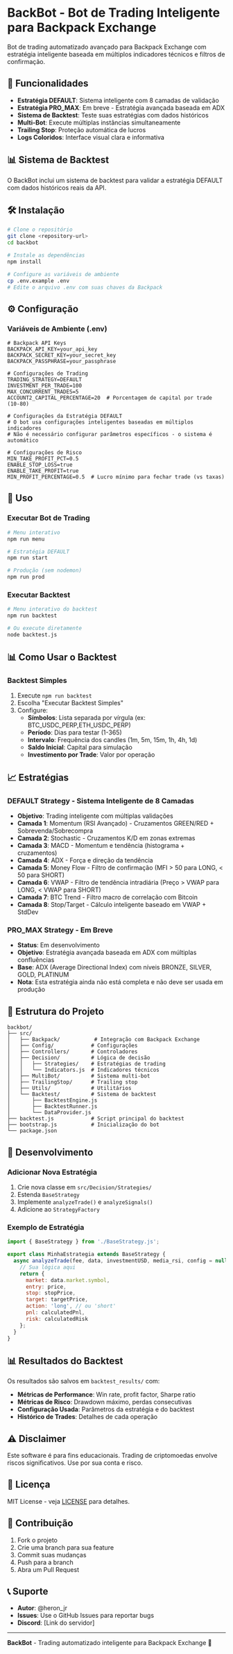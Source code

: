 # BackBot - Bot de Trading Inteligente para Backpack Exchange

Bot de trading automatizado avançado para Backpack Exchange com estratégia inteligente baseada em múltiplos indicadores técnicos e filtros de confirmação.

## 🚀 Funcionalidades

- **Estratégia DEFAULT**: Sistema inteligente com 8 camadas de validação
- **Estratégia PRO_MAX**: Em breve - Estratégia avançada baseada em ADX
- **Sistema de Backtest**: Teste suas estratégias com dados históricos
- **Multi-Bot**: Execute múltiplas instâncias simultaneamente
- **Trailing Stop**: Proteção automática de lucros
- **Logs Coloridos**: Interface visual clara e informativa

## 📊 Sistema de Backtest

O BackBot inclui um sistema de backtest para validar a estratégia DEFAULT com dados históricos reais da API.

## 🛠️ Instalação

```bash
# Clone o repositório
git clone <repository-url>
cd backbot

# Instale as dependências
npm install

# Configure as variáveis de ambiente
cp .env.example .env
# Edite o arquivo .env com suas chaves da Backpack
```

## ⚙️ Configuração

### Variáveis de Ambiente (.env)

```env
# Backpack API Keys
BACKPACK_API_KEY=your_api_key
BACKPACK_SECRET_KEY=your_secret_key
BACKPACK_PASSPHRASE=your_passphrase

# Configurações de Trading
TRADING_STRATEGY=DEFAULT
INVESTMENT_PER_TRADE=100
MAX_CONCURRENT_TRADES=5
ACCOUNT2_CAPITAL_PERCENTAGE=20  # Porcentagem de capital por trade (10-80)

# Configurações da Estratégia DEFAULT
# O bot usa configurações inteligentes baseadas em múltiplos indicadores
# Não é necessário configurar parâmetros específicos - o sistema é automático

# Configurações de Risco
MIN_TAKE_PROFIT_PCT=0.5
ENABLE_STOP_LOSS=true
ENABLE_TAKE_PROFIT=true
MIN_PROFIT_PERCENTAGE=0.5  # Lucro mínimo para fechar trade (vs taxas)
```

## 🚀 Uso

### Executar Bot de Trading

```bash
# Menu interativo
npm run menu

# Estratégia DEFAULT
npm run start

# Produção (sem nodemon)
npm run prod
```

### Executar Backtest

```bash
# Menu interativo do backtest
npm run backtest

# Ou execute diretamente
node backtest.js
```

## 📊 Como Usar o Backtest

### Backtest Simples

1. Execute `npm run backtest`
2. Escolha "Executar Backtest Simples"
3. Configure:
   - **Símbolos**: Lista separada por vírgula (ex: BTC_USDC_PERP,ETH_USDC_PERP)
   - **Período**: Dias para testar (1-365)
   - **Intervalo**: Frequência dos candles (1m, 5m, 15m, 1h, 4h, 1d)
   - **Saldo Inicial**: Capital para simulação
   - **Investimento por Trade**: Valor por operação

## 📈 Estratégias

### DEFAULT Strategy - Sistema Inteligente de 8 Camadas
- **Objetivo**: Trading inteligente com múltiplas validações
- **Camada 1**: Momentum (RSI Avançado) - Cruzamentos GREEN/RED + Sobrevenda/Sobrecompra
- **Camada 2**: Stochastic - Cruzamentos K/D em zonas extremas
- **Camada 3**: MACD - Momentum e tendência (histograma + cruzamentos)
- **Camada 4**: ADX - Força e direção da tendência
- **Camada 5**: Money Flow - Filtro de confirmação (MFI > 50 para LONG, < 50 para SHORT)
- **Camada 6**: VWAP - Filtro de tendência intradiária (Preço > VWAP para LONG, < VWAP para SHORT)
- **Camada 7**: BTC Trend - Filtro macro de correlação com Bitcoin
- **Camada 8**: Stop/Target - Cálculo inteligente baseado em VWAP + StdDev

### PRO_MAX Strategy - Em Breve
- **Status**: Em desenvolvimento
- **Objetivo**: Estratégia avançada baseada em ADX com múltiplas confluências
- **Base**: ADX (Average Directional Index) com níveis BRONZE, SILVER, GOLD, PLATINUM
- **Nota**: Esta estratégia ainda não está completa e não deve ser usada em produção

## 📁 Estrutura do Projeto

```
backbot/
├── src/
│   ├── Backpack/           # Integração com Backpack Exchange
│   ├── Config/            # Configurações
│   ├── Controllers/       # Controladores
│   ├── Decision/          # Lógica de decisão
│   │   ├── Strategies/    # Estratégias de trading
│   │   └── Indicators.js  # Indicadores técnicos
│   ├── MultiBot/          # Sistema multi-bot
│   ├── TrailingStop/      # Trailing stop
│   ├── Utils/             # Utilitários
│   └── Backtest/          # Sistema de backtest
│       ├── BacktestEngine.js
│       ├── BacktestRunner.js
│       └── DataProvider.js
├── backtest.js            # Script principal do backtest
├── bootstrap.js           # Inicialização do bot
└── package.json
```

## 🔧 Desenvolvimento

### Adicionar Nova Estratégia

1. Crie nova classe em `src/Decision/Strategies/`
2. Estenda `BaseStrategy`
3. Implemente `analyzeTrade()` e `analyzeSignals()`
4. Adicione ao `StrategyFactory`

### Exemplo de Estratégia

```javascript
import { BaseStrategy } from './BaseStrategy.js';

export class MinhaEstrategia extends BaseStrategy {
  async analyzeTrade(fee, data, investmentUSD, media_rsi, config = null) {
    // Sua lógica aqui
    return {
      market: data.market.symbol,
      entry: price,
      stop: stopPrice,
      target: targetPrice,
      action: 'long', // ou 'short'
      pnl: calculatedPnl,
      risk: calculatedRisk
    };
  }
}
```

## 📊 Resultados do Backtest

Os resultados são salvos em `backtest_results/` com:

- **Métricas de Performance**: Win rate, profit factor, Sharpe ratio
- **Métricas de Risco**: Drawdown máximo, perdas consecutivas
- **Configuração Usada**: Parâmetros da estratégia e do backtest
- **Histórico de Trades**: Detalhes de cada operação

## ⚠️ Disclaimer

Este software é para fins educacionais. Trading de criptomoedas envolve riscos significativos. Use por sua conta e risco.

## 📄 Licença

MIT License - veja [LICENSE](LICENSE) para detalhes.

## 🤝 Contribuição

1. Fork o projeto
2. Crie uma branch para sua feature
3. Commit suas mudanças
4. Push para a branch
5. Abra um Pull Request

## 📞 Suporte

- **Autor**: @heron_jr
- **Issues**: Use o GitHub Issues para reportar bugs
- **Discord**: [Link do servidor]

---

**BackBot** - Trading automatizado inteligente para Backpack Exchange 🚀